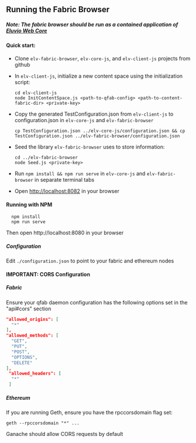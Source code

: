 ## Running the Fabric Browser

##### Note: The fabric browser should be run as a contained application of [Eluvio Web Core](https://github.com/eluv-io/elv-web-core)

#### Quick start:
- Clone ```elv-fabric-browser```, ```elv-core-js```, and ```elv-client-js``` projects from github
- In ```elv-client-js```, initialize a new content space using the initialization script:
  ```
  cd elv-client-js
  node InitContentSpace.js <path-to-qfab-config> <path-to-content-fabric-dir> <private-key>
  ```
- Copy the generated TestConfiguration.json from ```elv-client-js``` to configuration.json in ```elv-core-js``` and ```elv-fabric-browser```

  ```
  cp TestConfiguration.json ../elv-core-js/configuration.json && cp TestConfiguration.json ../elv-fabric-browser/configuration.json
  ```

- Seed the library ```elv-fabric-browser``` uses to store information:
  ```
  cd ../elv-fabric-browser
  node Seed.js <private-key>
  ```
- Run ```npm install && npm run serve``` in ```elv-core-js``` and ```elv-fabric-browser``` in separate terminal tabs
- Open [http://localhost:8082](http://localhost:8082) in your browser


#### Running with NPM

```
  npm install
  npm run serve
```

Then open http://localhost:8080 in your browser

##### Configuration
Edit ```./configuration.json``` to point to your fabric and ethereum nodes


#### IMPORTANT: CORS Configuration

##### Fabric

Ensure your qfab daemon configuration has the following options set
in the "api#cors" section

```json
"allowed_origins": [
  "*"
],
"allowed_methods": [
  "GET",
  "PUT",
  "POST",
  "OPTIONS",
  "DELETE"
],
 "allowed_headers": [
  "*"
 ]
```

##### Ethereum

If you are running Geth, ensure you have the rpccorsdomain flag set:

```geth --rpccorsdomain "*" ...```

Ganache should allow CORS requests by default

